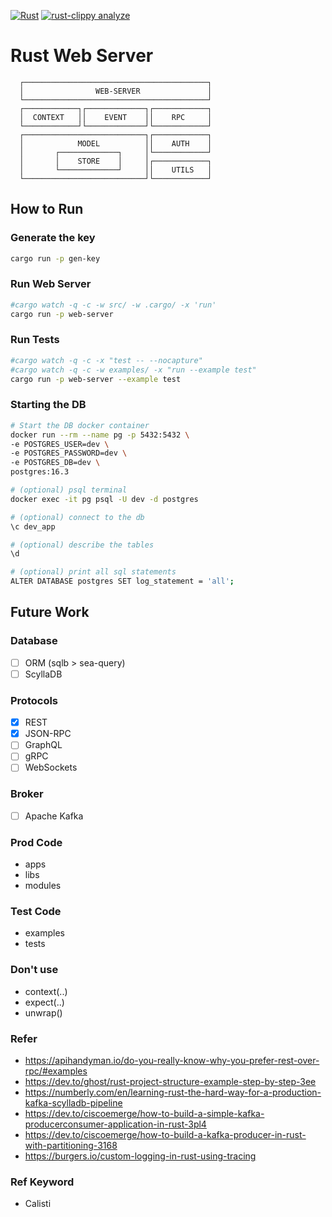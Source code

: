 [![Rust](https://github.com/bloomingFlower/axum_backend/actions/workflows/rust.yml/badge.svg)](https://github.com/bloomingFlower/axum_backend/actions/workflows/rust.yml)
[![rust-clippy analyze](https://github.com/bloomingFlower/axum_backend/actions/workflows/rust-clippy.yml/badge.svg)](https://github.com/bloomingFlower/axum_backend/actions/workflows/rust-clippy.yml)
# Rust Web Server
```plaintext
  ┌─────────────────────────────────────────┐
  │                WEB-SERVER               │
  └─────────────────────────────────────────┘
  ┌────────────┐┌─────────────┐┌────────────┐
  │  CONTEXT   ││    EVENT    ││    RPC     │
  └────────────┘└─────────────┘└────────────┘
  ┌───────────────────────────┐┌────────────┐
  │            MODEL          ││    AUTH    │
  │       ┌─────────────┐     │└────────────┘
  │       │    STORE    │     │┌────────────┐
  │       └─────────────┘     ││    UTILS   │
  └───────────────────────────┘└────────────┘
```

## How to Run

### Generate the key
```sh
cargo run -p gen-key
```


### Run Web Server
```sh
#cargo watch -q -c -w src/ -w .cargo/ -x 'run'
cargo run -p web-server
```
### Run Tests
```sh
#cargo watch -q -c -x "test -- --nocapture"
#cargo watch -q -c -w examples/ -x "run --example test"
cargo run -p web-server --example test
```

### Starting the DB
```sh
# Start the DB docker container
docker run --rm --name pg -p 5432:5432 \
-e POSTGRES_USER=dev \
-e POSTGRES_PASSWORD=dev \
-e POSTGRES_DB=dev \
postgres:16.3

# (optional) psql terminal
docker exec -it pg psql -U dev -d postgres

# (optional) connect to the db
\c dev_app

# (optional) describe the tables
\d

# (optional) print all sql statements
ALTER DATABASE postgres SET log_statement = 'all';
```

## Future Work
### Database
- [ ] ORM (sqlb > sea-query)
- [ ] ScyllaDB

### Protocols
- [x] REST
- [x] JSON-RPC
- [ ] GraphQL
- [ ] gRPC
- [ ] WebSockets

### Broker
- [ ] Apache Kafka

### Prod Code
- apps
- libs
- modules

### Test Code
- examples
- tests

### Don't use
- context(..)
- expect(..)
- unwrap()

### Refer
- https://apihandyman.io/do-you-really-know-why-you-prefer-rest-over-rpc/#examples
- https://dev.to/ghost/rust-project-structure-example-step-by-step-3ee
- https://numberly.com/en/learning-rust-the-hard-way-for-a-production-kafka-scylladb-pipeline
- https://dev.to/ciscoemerge/how-to-build-a-simple-kafka-producerconsumer-application-in-rust-3pl4
- https://dev.to/ciscoemerge/how-to-build-a-kafka-producer-in-rust-with-partitioning-3168
- https://burgers.io/custom-logging-in-rust-using-tracing

### Ref Keyword
- Calisti